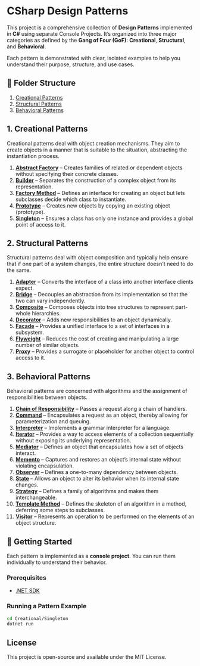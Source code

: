 # CSharp Design Patterns

This project is a comprehensive collection of **Design Patterns** implemented in **C#** using separate Console Projects. It’s organized into three major categories as defined by the **Gang of Four (GoF)**: **Creational**, **Structural**, and **Behavioral**.

Each pattern is demonstrated with clear, isolated examples to help you understand their purpose, structure, and use cases.

## 📁 Folder Structure

1. [Creational Patterns](#1-creational-patterns)
2. [Structural Patterns](#2-structural-patterns)
3. [Behavioral Patterns](#3-behavioral-patterns)

## 1. Creational Patterns

Creational patterns deal with object creation mechanisms. They aim to create objects in a manner that is suitable to the situation, abstracting the instantiation process.

1. [**Abstract Factory**](./Creational/AbstractFactory) – Creates families of related or dependent objects without specifying their concrete classes.
2. [**Builder**](./Creational/Builder) – Separates the construction of a complex object from its representation.
3. [**Factory Method**](./Creational/FactoryMethod) – Defines an interface for creating an object but lets subclasses decide which class to instantiate.
4. [**Prototype**](./Creational/Prototype) – Creates new objects by copying an existing object (prototype).
5. [**Singleton**](./Creational/Singleton) – Ensures a class has only one instance and provides a global point of access to it.

## 2. Structural Patterns

Structural patterns deal with object composition and typically help ensure that if one part of a system changes, the entire structure doesn't need to do the same.

1. [**Adapter**](./Structural/Adapter) – Converts the interface of a class into another interface clients expect.
2. [**Bridge**](./Structural/Bridge) – Decouples an abstraction from its implementation so that the two can vary independently.
3. [**Composite**](./Structural/Composite) – Composes objects into tree structures to represent part-whole hierarchies.
4. [**Decorator**](./Structural/Decorator) – Adds new responsibilities to an object dynamically.
5. [**Facade**](./Structural/Facade) – Provides a unified interface to a set of interfaces in a subsystem.
6. [**Flyweight**](./Structural/Flyweight) – Reduces the cost of creating and manipulating a large number of similar objects.
7. [**Proxy**](./Structural/Proxy) – Provides a surrogate or placeholder for another object to control access to it.

## 3. Behavioral Patterns

Behavioral patterns are concerned with algorithms and the assignment of responsibilities between objects.

1. [**Chain of Responsibility**](./Behavioral/ChainOfResponsibility) – Passes a request along a chain of handlers.
2. [**Command**](./Behavioral/Command) – Encapsulates a request as an object, thereby allowing for parameterization and queuing.
3. [**Interpreter**](./Behavioral/Interpreter) – Implements a grammar interpreter for a language.
4. [**Iterator**](./Behavioral/Iterator) – Provides a way to access elements of a collection sequentially without exposing its underlying representation.
5. [**Mediator**](./Behavioral/Mediator) – Defines an object that encapsulates how a set of objects interact.
6. [**Memento**](./Behavioral/Memento) – Captures and restores an object’s internal state without violating encapsulation.
7. [**Observer**](./Behavioral/Observer) – Defines a one-to-many dependency between objects.
8. [**State**](./Behavioral/State) – Allows an object to alter its behavior when its internal state changes.
9. [**Strategy**](./Behavioral/Strategy) – Defines a family of algorithms and makes them interchangeable.
10. [**Template Method**](./Behavioral/TemplateMethod) – Defines the skeleton of an algorithm in a method, deferring some steps to subclasses.
11. [**Visitor**](./Behavioral/Visitor) – Represents an operation to be performed on the elements of an object structure.

## 🚀 Getting Started

Each pattern is implemented as a **console project**. You can run them individually to understand their behavior.

### Prerequisites
- [.NET SDK](https://dotnet.microsoft.com/download)

### Running a Pattern Example
```bash
cd Creational/Singleton
dotnet run
```

## License
This project is open-source and available under the MIT License.
